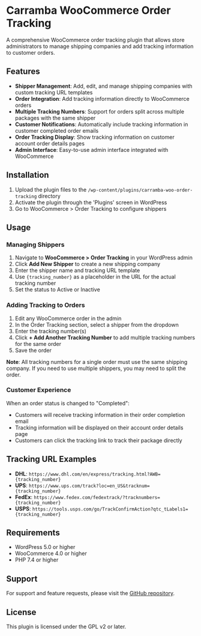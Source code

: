 # Carramba WooCommerce Order Tracking

A comprehensive WooCommerce order tracking plugin that allows store administrators to manage shipping companies and add tracking information to customer orders.

## Features

- **Shipper Management**: Add, edit, and manage shipping companies with custom tracking URL templates
- **Order Integration**: Add tracking information directly to WooCommerce orders
- **Multiple Tracking Numbers**: Support for orders split across multiple packages with the same shipper
- **Customer Notifications**: Automatically include tracking information in customer completed order emails
- **Order Tracking Display**: Show tracking information on customer account order details pages
- **Admin Interface**: Easy-to-use admin interface integrated with WooCommerce

## Installation

1. Upload the plugin files to the `/wp-content/plugins/carramba-woo-order-tracking` directory
2. Activate the plugin through the 'Plugins' screen in WordPress
3. Go to WooCommerce > Order Tracking to configure shippers

## Usage

### Managing Shippers

1. Navigate to **WooCommerce > Order Tracking** in your WordPress admin
2. Click **Add New Shipper** to create a new shipping company
3. Enter the shipper name and tracking URL template
4. Use `{tracking_number}` as a placeholder in the URL for the actual tracking number
5. Set the status to Active or Inactive

### Adding Tracking to Orders

1. Edit any WooCommerce order in the admin
2. In the Order Tracking section, select a shipper from the dropdown
3. Enter the tracking number(s)
4. Click **+ Add Another Tracking Number** to add multiple tracking numbers for the same order
5. Save the order

**Note**: All tracking numbers for a single order must use the same shipping company. If you need to use multiple shippers, you may need to split the order.

### Customer Experience

When an order status is changed to "Completed":
- Customers will receive tracking information in their order completion email
- Tracking information will be displayed on their account order details page
- Customers can click the tracking link to track their package directly

## Tracking URL Examples

- **DHL**: `https://www.dhl.com/en/express/tracking.html?AWB={tracking_number}`
- **UPS**: `https://www.ups.com/track?loc=en_US&tracknum={tracking_number}`  
- **FedEx**: `https://www.fedex.com/fedextrack/?tracknumbers={tracking_number}`
- **USPS**: `https://tools.usps.com/go/TrackConfirmAction?qtc_tLabels1={tracking_number}`

## Requirements

- WordPress 5.0 or higher
- WooCommerce 4.0 or higher  
- PHP 7.4 or higher

## Support

For support and feature requests, please visit the [GitHub repository](https://github.com/michalstaniecko/carramba-woo-order-tracking).

## License

This plugin is licensed under the GPL v2 or later.

